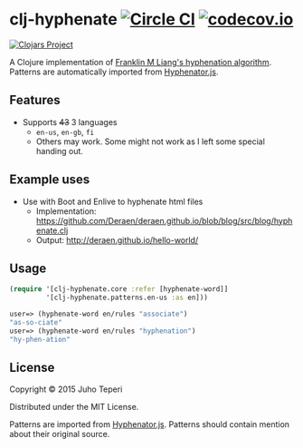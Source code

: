 # clj-hyphenate [![Circle CI](https://circleci.com/gh/Deraen/clj-hyphenate.svg?style=shield)](https://circleci.com/gh/Deraen/clj-hyphenate) [![codecov.io](http://codecov.io/github/Deraen/clj-hyphenate/coverage.svg?branch=master)](http://codecov.io/github/Deraen/clj-hyphenate?branch=master)

[![Clojars Project](http://clojars.org/deraen/clj-hyphenate/latest-version.svg)](http://clojars.org/deraen/clj-hyphenate)

A Clojure implementation of [Franklin M Liang's hyphenation algorithm][2].
Patterns are automatically imported from [Hyphenator.js][1].

## Features

- Supports ~~43~~ 3 languages
  - `en-us`, `en-gb`, `fi`
  - Others may work. Some might not work as I left some special handing out.

## Example uses

- Use with Boot and Enlive to hyphenate html files
    - Implementation: https://github.com/Deraen/deraen.github.io/blob/blog/src/blog/hyphenate.clj
    - Output: http://deraen.github.io/hello-world/

## Usage

```clj
(require '[clj-hyphenate.core :refer [hyphenate-word]]
         '[clj-hyphenate.patterns.en-us :as en]))

user=> (hyphenate-word en/rules "associate")
"as-so-ciate"
user=> (hyphenate-word en/rules "hyphenation")
"hy-phen-ation"
```

## License

Copyright © 2015 Juho Teperi

Distributed under the MIT License.

Patterns are imported from [Hyphenator.js][1]. Patterns should contain
mention about their original source.

[1]: http://mnater.github.io/Hyphenator/
[2]: http://www.tug.org/docs/liang/
